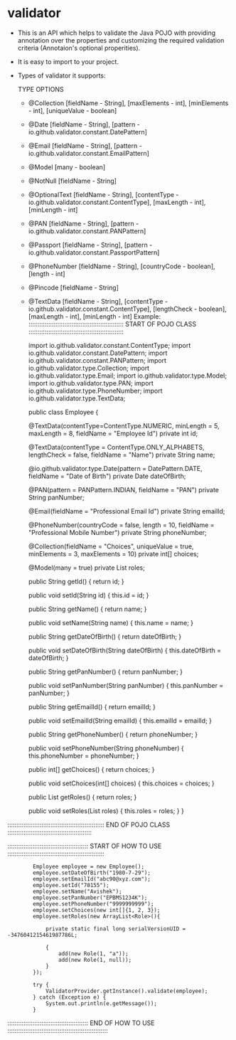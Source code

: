 # validator

- This is an API which helps to validate the Java POJO with providing annotation over the properties and customizing the
required validation criteria (Annotaion's optional properities).

- It is easy to import to your project.

- Types of validator it supports:
	
	TYPE			OPTIONS  
  * @Collection		[fieldName - String], [maxElements - int], [minElements - int], [uniqueValue - boolean]
  * @Date			[fieldName - String], [pattern - io.github.validator.constant.DatePattern]
  * @Email			[fieldName - String], [pattern - io.github.validator.constant.EmailPattern]
  * @Model			[many - boolean]
  * @NotNull		[fieldName - String]
  * @OptionalText	[fieldName - String], [contentType - io.github.validator.constant.ContentType], [maxLength - int], [minLength - int]
  * @PAN			[fieldName - String], [pattern - io.github.validator.constant.PANPattern]
  * @Passport		[fieldName - String], [pattern - io.github.validator.constant.PassportPattern]
  * @PhoneNumber	[fieldName - String], [countryCode - boolean], [length - int]
  * @Pincode		[fieldName - String]
  * @TextData		[fieldName - String], [contentType - io.github.validator.constant.ContentType], [lengthCheck - boolean], [maxLength - int], [minLength - int]
  Example:
::::::::::::::::::::::::::::::::::::::::::::::::::::: START OF POJO CLASS :::::::::::::::::::::::::::::::::::::::::::::::::::::

	import io.github.validator.constant.ContentType;
	import io.github.validator.constant.DatePattern;
	import io.github.validator.constant.PANPattern;
	import io.github.validator.type.Collection;
	import io.github.validator.type.Email;
	import io.github.validator.type.Model;
	import io.github.validator.type.PAN;
	import io.github.validator.type.PhoneNumber;
	import io.github.validator.type.TextData;

	public class Employee {

	@TextData(contentType=ContentType.NUMERIC, minLength = 5, maxLength = 8, fieldName = "Employee Id")
	private int id;
	
	@TextData(contentType = ContentType.ONLY_ALPHABETS, lengthCheck = false, fieldName = "Name")
	private String name;
	
	@io.github.validator.type.Date(pattern = DatePattern.DATE, fieldName = "Date of Birth")
	private Date dateOfBirth;
	
	@PAN(pattern = PANPattern.INDIAN, fieldName = "PAN")
	private String panNumber;
	
	@Email(fieldName = "Professional Email Id")
	private String emailId;
	
	@PhoneNumber(countryCode = false, length = 10, fieldName = "Professional Mobile Number")
	private String phoneNumber;
	
	@Collection(fieldName = "Choices", uniqueValue = true, minElements = 3, maxElements = 10)
	private int[] choices;
	
	@Model(many = true)
	private List<Role> roles;

	public String getId() {
		return id;
	}

	public void setId(String id) {
		this.id = id;
	}

	public String getName() {
		return name;
	}

	public void setName(String name) {
		this.name = name;
	}

	public String getDateOfBirth() {
		return dateOfBirth;
	}

	public void setDateOfBirth(String dateOfBirth) {
		this.dateOfBirth = dateOfBirth;
	}

	public String getPanNumber() {
		return panNumber;
	}

	public void setPanNumber(String panNumber) {
		this.panNumber = panNumber;
	}

	public String getEmailId() {
		return emailId;
	}

	public void setEmailId(String emailId) {
		this.emailId = emailId;
	}

	public String getPhoneNumber() {
		return phoneNumber;
	}

	public void setPhoneNumber(String phoneNumber) {
		this.phoneNumber = phoneNumber;
	}
	
	public int[] getChoices() {
		return choices;
	}

	public void setChoices(int[] choices) {
		this.choices = choices;
	}
	
	public List<Role> getRoles() {
		return roles;
	}

	public void setRoles(List<Role> roles) {
		this.roles = roles;
	}
}

:::::::::::::::::::::::::::::::::::::::::::::::::::::: END OF POJO CLASS :::::::::::::::::::::::::::::::::::::::::::::::

::::::::::::::::::::::::::::::::::::::::::::: START OF HOW TO USE ::::::::::::::::::::::::::::::::::::::::::::::::::::::
			
			Employee employee = new Employee();
			employee.setDateOfBirth("1980-7-29");
			employee.setEmailId("abc90@xyz.com");
			employee.setId("78155");
			employee.setName("Avishek");
			employee.setPanNumber("EPBMS1234K");
			employee.setPhoneNumber("9999999999");
			employee.setChoices(new int[]{1, 2, 3});
			employee.setRoles(new ArrayList<Role>(){

				private static final long serialVersionUID = -3476041215461987786L;
	
				{
					add(new Role(1, "a"));
					add(new Role(1, null));
				}
			});
			
			try {
				ValidatorProvider.getInstance().validate(employee);
			} catch (Exception e) {
				System.out.println(e.getMessage());
			}
			
::::::::::::::::::::::::::::::::::::::::::::: END OF HOW TO USE ::::::::::::::::::::::::::::::::::::::::::::::::::::::::
